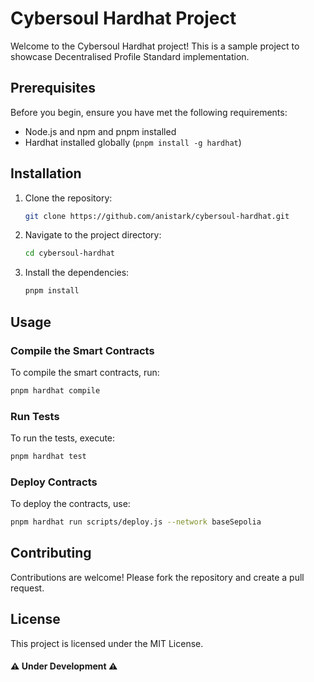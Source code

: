 # Cybersoul Hardhat Project

Welcome to the Cybersoul Hardhat project! This is a sample project to showcase Decentralised Profile Standard implementation.

## Prerequisites

Before you begin, ensure you have met the following requirements:
- Node.js and npm and pnpm installed
- Hardhat installed globally (`pnpm install -g hardhat`)

## Installation

1. Clone the repository:
    ```sh
    git clone https://github.com/anistark/cybersoul-hardhat.git
    ```
2. Navigate to the project directory:
    ```sh
    cd cybersoul-hardhat
    ```
3. Install the dependencies:
    ```sh
    pnpm install
    ```

## Usage

### Compile the Smart Contracts

To compile the smart contracts, run:
```sh
pnpm hardhat compile
```

### Run Tests

To run the tests, execute:
```sh
pnpm hardhat test
```

### Deploy Contracts

To deploy the contracts, use:
```sh
pnpm hardhat run scripts/deploy.js --network baseSepolia
```

## Contributing

Contributions are welcome! Please fork the repository and create a pull request.

## License

This project is licensed under the MIT License.

#### ⚠️ Under Development ⚠
